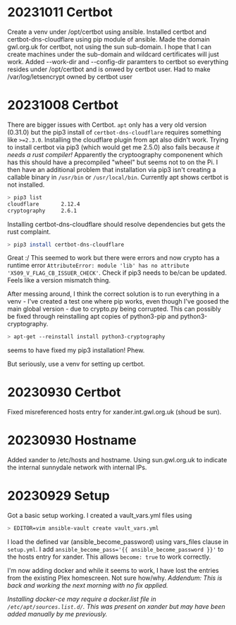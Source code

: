 # 20231011 Certbot
Create a venv under /opt/certbot using ansible.
Installed certbot and certbot-dns-cloudflare using pip module of ansible.
Made the domain gwl.org.uk for certbot, not using the sun sub-domain. I hope that I can create machines under the sub-domain and wildcard certificates will just work.
Added --work-dir and --config-dir paramters to certbot so everything resides under /opt/certbot and is onwed by certbot user.
Had to make /var/log/letsencrypt owned by certbot user
# 20231008 Certbot
There are bigger issues with Certbot. ```apt``` only has a very old version (0.31.0) but the pip3 install of ```certbot-dns-cloudflare``` requires something like ```>=2.3.0```. Installing the cloudflare plugin from apt also didn't work.
Trying to install certbot via pip3 (which would get me 2.5.0) also fails because *it needs a rust compiler!* Apparently the cryptoography componenent which has this should have a precompiled "wheel" but seems not to on the Pi. I then have an additional problem that installation via pip3 isn't creating a callable binary in ```/usr/bin``` or ```/usr/local/bin```.
Currently apt shows certbot is not installed.
```bash
> pip3 list
cloudflare       2.12.4
cryptography     2.6.1
```
Installing certbot-dns-cloudflare should resolve dependencies but gets the rust complaint.
```bash
> pip3 install certbot-dns-cloudflare
```
Great :/ This seemed to work but there were errors and now crypto has a runtime error
```AttributeError: module 'lib' has no attribute 'X509_V_FLAG_CB_ISSUER_CHECK'```.
Check if pip3 needs to be/can be updated. Feels like a version mismatch thing.

After messing around, I think the correct solution is to run everything in a venv - I've created a test one where pip works, even though I've goosed the main global version - due to crypto.py being corrupted. This can possibly be fixed through reinstalling apt copies of python3-pip and python3-cryptography.
```bash
> apt-get --reinstall install python3-cryptography
```
seems to have fixed my pip3 installation! Phew.

But seriously, use a venv for setting up certbot.


# 20230930 Certbot
Fixed misreferenced hosts entry for xander.int.gwl.org.uk (shoud be sun).
# 20230930 Hostname
Added xander to /etc/hosts and hostname. Using sun.gwl.org.uk to indicate the internal sunnydale network with internal IPs.
# 20230929 Setup
Got a basic setup working. I created a vault_vars.yml files using
```bash
> EDITOR=vim ansible-vault create vault_vars.yml
```
I load the defined var (ansible_become_password) using vars_files clause in ```setup.yml```.
I add ```ansible_become_pass='{{ ansible_become_password }}'``` to the hosts entry for xander. This allows ```become: true``` to work correctly.

I'm now adding docker and while it seems to work, I have lost the entries from the existing Plex homescreen. Not sure how/why. *Addendum: This is back and working the next morning with no fix applied.*

*Installing docker-ce may require a docker.list file in ```/etc/apt/sources.list.d/```. This was present on xander but may have been added manually by me previously.*
